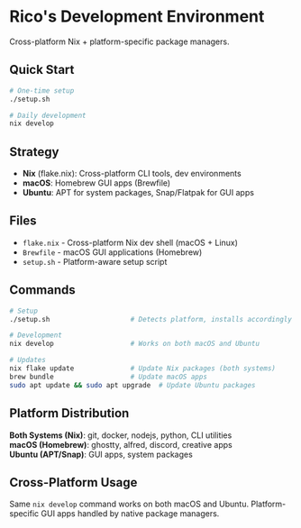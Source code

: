 # Rico's Development Environment

Cross-platform Nix + platform-specific package managers.

## Quick Start

```bash
# One-time setup
./setup.sh

# Daily development
nix develop
```

## Strategy

- **Nix** (flake.nix): Cross-platform CLI tools, dev environments
- **macOS**: Homebrew GUI apps (Brewfile)
- **Ubuntu**: APT for system packages, Snap/Flatpak for GUI apps

## Files

- `flake.nix` - Cross-platform Nix dev shell (macOS + Linux)
- `Brewfile` - macOS GUI applications (Homebrew)
- `setup.sh` - Platform-aware setup script

## Commands

```bash
# Setup
./setup.sh                    # Detects platform, installs accordingly

# Development  
nix develop                   # Works on both macOS and Ubuntu

# Updates
nix flake update              # Update Nix packages (both systems)
brew bundle                   # Update macOS apps
sudo apt update && sudo apt upgrade  # Update Ubuntu packages
```

## Platform Distribution

**Both Systems (Nix)**: git, docker, nodejs, python, CLI utilities  
**macOS (Homebrew)**: ghostty, alfred, discord, creative apps  
**Ubuntu (APT/Snap)**: GUI apps, system packages

## Cross-Platform Usage

Same `nix develop` command works on both macOS and Ubuntu. Platform-specific GUI apps handled by native package managers.
